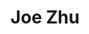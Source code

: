 ---
# Display name
title: Joe Zhu

# Is this the primary user of the site?
superuser: false # true or false

# Role/position
role: Roche

social:
- icon: linkedin
  icon_pack: fab
  link: https://www.linkedin.com/in/joe-zhu-464b5818/

# Highlight the author in author lists? (true/false)
highlight_name: false

# Organizational groups that you belong to (for People widget)
#   Set this to `[]` or comment out if you are not using People widget.
user_groups:
- APAC Organising Committee
---
